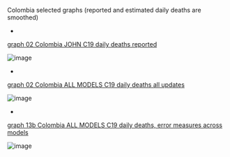 Colombia selected graphs (reported and estimated daily deaths are smoothed) 

*

[graph 02 Colombia JOHN C19 daily deaths reported](https://github.com/pourmalek/CovidLongitudinal/blob/main/output/countries/Colombia/graph%2002%20Colombia%20JOHN%20C19%20daily%20deaths%20reported.pdf)

![image](https://github.com/pourmalek/CovidLongitudinal/assets/30849720/eeb7d7e7-014a-4710-8573-8ec5c0dbbbb0)

*

[graph 02 Colombia ALL MODELS C19 daily deaths all updates](https://github.com/pourmalek/CovidLongitudinal/blob/main/output/countries/Colombia/graph%2002%20Colombia%20ALL%20MODELS%20C19%20daily%20deaths%20all%20updates.pdf)

![image](https://github.com/pourmalek/CovidLongitudinal/assets/30849720/c7adcf9e-c54a-425d-b54a-7675714ad255)

*

[graph 13b Colombia ALL MODELS C19 daily deaths, error measures across models](https://github.com/pourmalek/CovidLongitudinal/blob/main/output/countries/Colombia/graph%2013b%20Colombia%20ALL%20MODELS%20C19%20daily%20deaths%2C%20error%20measures%20across%20models.pdf)

![image](https://github.com/pourmalek/CovidLongitudinal/assets/30849720/16e36b30-e295-4bb8-89ab-4057a5ce44f4)

